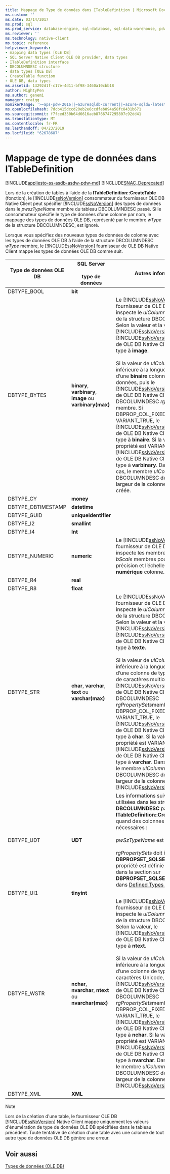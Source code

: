 ```yaml
---
title: Mappage de Type de données dans ITableDefinition | Microsoft Docs
ms.custom: ''
ms.date: 03/14/2017
ms.prod: sql
ms.prod_service: database-engine, sql-database, sql-data-warehouse, pdw
ms.reviewer: ''
ms.technology: native-client
ms.topic: reference
helpviewer_keywords:
- mapping data types [OLE DB]
- SQL Server Native Client OLE DB provider, data types
- ITableDefinition interface
- DBCOLUMNDESC structure
- data types [OLE DB]
- CreateTable function
- OLE DB, data types
ms.assetid: 13292d1f-c17e-4d11-bf98-3460a10cbb18
author: MightyPen
ms.author: genemi
manager: craigg
monikerRange: '>=aps-pdw-2016||=azuresqldb-current||=azure-sqldw-latest||>=sql-server-2016||=sqlallproducts-allversions||>=sql-server-linux-2017||=azuresqldb-mi-current'
ms.openlocfilehash: 7dcb415dccd20eb2e6ccdfeb894a58fc8431b671
ms.sourcegitcommit: f7fced330b64d6616aeb8766747295807c92dd41
ms.translationtype: MT
ms.contentlocale: fr-FR
ms.lasthandoff: 04/23/2019
ms.locfileid: "62678687"
---
```

# <a name="data-type-mapping-in-itabledefinition"></a>Mappage de type de données dans ITableDefinition
[!INCLUDE[appliesto-ss-asdb-asdw-pdw-md](../../includes/appliesto-ss-asdb-asdw-pdw-md.md)]
[!INCLUDE[SNAC_Deprecated](../../includes/snac-deprecated.md)]

  Lors de la création de tables à l’aide de la **ITableDefinition::CreateTable** (fonction), le [!INCLUDE[ssNoVersion](../../includes/ssnoversion-md.md)] consommateur du fournisseur OLE DB Native Client peut spécifier [!INCLUDE[ssNoVersion](../../includes/ssnoversion-md.md)] des types de données dans le *pwszTypeName* membre du tableau DBCOLUMNDESC passé. Si le consommateur spécifie le type de données d’une colonne par nom, le mappage des types de données OLE DB, représenté par le membre *wType* de la structure DBCOLUMNDESC, est ignoré.  
  
 Lorsque vous spécifiez des nouveaux types de données de colonne avec les types de données OLE DB à l’aide de la structure DBCOLUMNDESC *wType* membre, le [!INCLUDE[ssNoVersion](../../includes/ssnoversion-md.md)] fournisseur de OLE DB Native Client mappe les types de données OLE DB comme suit.  
  
|Type de données OLE DB|SQL Server<br /><br /> type de données|Autres informations|  
|----------------------|------------------------------|----------------------------|  
|DBTYPE_BOOL|**bit**||  
|DBTYPE_BYTES|**binary**, **varbinary**, **image** ou **varbinary(max)**|Le [!INCLUDE[ssNoVersion](../../includes/ssnoversion-md.md)] fournisseur de OLE DB Native Client inspecte le *ulColumnSize* membre de la structure DBCOLUMNDESC. Selon la valeur et la version de la [!INCLUDE[ssNoVersion](../../includes/ssnoversion-md.md)] instance, le [!INCLUDE[ssNoVersion](../../includes/ssnoversion-md.md)] fournisseur de OLE DB Native Client mappe le type à **image**.<br /><br /> Si la valeur de *ulColumnSize* est inférieure à la longueur maximale d’une **binaire** colonne de type de données, puis le [!INCLUDE[ssNoVersion](../../includes/ssnoversion-md.md)] fournisseur de OLE DB Native Client inspecte la DBCOLUMNDESC  *rgPropertySets* membre. Si DBPROP_COL_FIXEDLENGTH est VARIANT_TRUE, le [!INCLUDE[ssNoVersion](../../includes/ssnoversion-md.md)] fournisseur de OLE DB Native Client mappe le type à **binaire**. Si la valeur de la propriété est VARIANT_FALSE, le [!INCLUDE[ssNoVersion](../../includes/ssnoversion-md.md)] fournisseur de OLE DB Native Client mappe le type à **varbinary**. Dans les deux cas, le membre *ulColumnSize* de DBCOLUMNDESC détermine la largeur de la colonne SQL Server créée.|  
|DBTYPE_CY|**money**||  
|DBTYPE_DBTIMESTAMP|**datetime**||  
|DBTYPE_GUID|**uniqueidentifier**||  
|DBTYPE_I2|**smallint**||  
|DBTYPE_I4|**Int**||  
|DBTYPE_NUMERIC|**numeric**|Le [!INCLUDE[ssNoVersion](../../includes/ssnoversion-md.md)] fournisseur de OLE DB Native Client inspecte les membres *bPrecision* et *bScale* membres pour déterminer la précision et l’échelle pour le **numérique** colonne.|  
|DBTYPE_R4|**real**||  
|DBTYPE_R8|**float**||  
|DBTYPE_STR|**char**, **varchar**, **text** ou **varchar(max)**|Le [!INCLUDE[ssNoVersion](../../includes/ssnoversion-md.md)] fournisseur de OLE DB Native Client inspecte le *ulColumnSize* membre de la structure DBCOLUMNDESC. Selon la valeur et la version de la [!INCLUDE[ssNoVersion](../../includes/ssnoversion-md.md)] instance, le [!INCLUDE[ssNoVersion](../../includes/ssnoversion-md.md)] fournisseur de OLE DB Native Client mappe le type à **texte**.<br /><br /> Si la valeur de *ulColumnSize* est inférieure à la longueur maximale d’une colonne de type de données de caractères multioctets, puis le [!INCLUDE[ssNoVersion](../../includes/ssnoversion-md.md)] fournisseur de OLE DB Native Client inspecte la DBCOLUMNDESC *rgPropertySets*membre. Si DBPROP_COL_FIXEDLENGTH est VARIANT_TRUE, le [!INCLUDE[ssNoVersion](../../includes/ssnoversion-md.md)] fournisseur de OLE DB Native Client mappe le type à **char**. Si la valeur de la propriété est VARIANT_FALSE, le [!INCLUDE[ssNoVersion](../../includes/ssnoversion-md.md)] fournisseur de OLE DB Native Client mappe le type à **varchar**. Dans les deux cas, le membre *ulColumnSize* de DBCOLUMNDESC détermine la largeur de la colonne [!INCLUDE[ssNoVersion](../../includes/ssnoversion-md.md)] créée.|  
|DBTYPE_UDT|**UDT**|Les informations suivantes sont utilisées dans les structures **DBCOLUMNDESC** par **ITableDefinition::CreateTable** quand des colonnes UDT sont nécessaires :<br /><br /> *pwSzTypeName* est ignoré.<br /><br /> *rgPropertySets* doit inclure un **DBPROPSET_SQLSERVERCOLUMN** propriété est définie comme décrit dans la section sur **DBPROPSET_SQLSERVERCOLUMN**, dans [Defined Types ](../../relational-databases/native-client/features/using-user-defined-types.md).|  
|DBTYPE_UI1|**tinyint**||  
|DBTYPE_WSTR|**nchar**, **nvarchar**, **ntext** ou **nvarchar(max)**|Le [!INCLUDE[ssNoVersion](../../includes/ssnoversion-md.md)] fournisseur de OLE DB Native Client inspecte le *ulColumnSize* membre de la structure DBCOLUMNDESC. Selon la valeur, le [!INCLUDE[ssNoVersion](../../includes/ssnoversion-md.md)] fournisseur de OLE DB Native Client mappe le type à **ntext**.<br /><br /> Si la valeur de *ulColumnSize* est inférieure à la longueur maximale d’une colonne de type données de caractères Unicode, puis le [!INCLUDE[ssNoVersion](../../includes/ssnoversion-md.md)] fournisseur de OLE DB Native Client inspecte la DBCOLUMNDESC *rgPropertySets*membre. Si DBPROP_COL_FIXEDLENGTH est VARIANT_TRUE, le [!INCLUDE[ssNoVersion](../../includes/ssnoversion-md.md)] fournisseur de OLE DB Native Client mappe le type à **nchar**. Si la valeur de la propriété est VARIANT_FALSE, le [!INCLUDE[ssNoVersion](../../includes/ssnoversion-md.md)] fournisseur de OLE DB Native Client mappe le type à **nvarchar**. Dans les deux cas, le membre *ulColumnSize* de DBCOLUMNDESC détermine la largeur de la colonne [!INCLUDE[ssNoVersion](../../includes/ssnoversion-md.md)] créée.|  
|DBTYPE_XML|**XML**||  
  
> [!NOTE]  
>  Lors de la création d'une table, le fournisseur OLE DB [!INCLUDE[ssNoVersion](../../includes/ssnoversion-md.md)] Native Client mappe uniquement les valeurs d'énumération de type de données OLE DB spécifiées dans le tableau précédent. Toute tentative de création d'une table avec une colonne de tout autre type de données OLE DB génère une erreur.  
  
## <a name="see-also"></a>Voir aussi  
 [Types de données &#40;OLE DB&#41;](../../relational-databases/native-client-ole-db-data-types/data-types-ole-db.md)  
  
  
